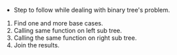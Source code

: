 * Step to follow while dealing with binary tree's problem.
1. Find one and more base cases.
2. Calling same function on left sub tree.
3. Calling the same function on right sub tree.
4. Join the results.